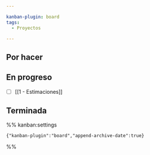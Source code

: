 ```yaml
---

kanban-plugin: board
tags:
  - Proyectos

---
```


## Por hacer



## En progreso

- [ ] [[1 - Estimaciones]]


## Terminada





%% kanban:settings
```
{"kanban-plugin":"board","append-archive-date":true}
```
%%